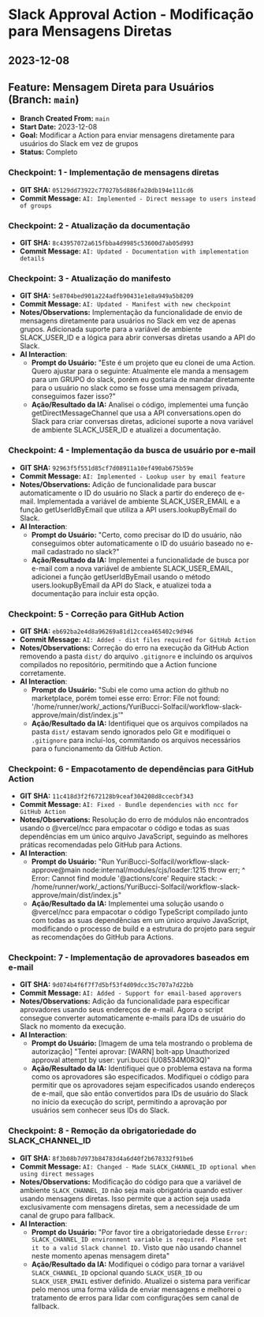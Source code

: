 # Slack Approval Action - Modificação para Mensagens Diretas

## 2023-12-08

## Feature: Mensagem Direta para Usuários (Branch: `main`)
* **Branch Created From:** `main` 
* **Start Date:** 2023-12-08
* **Goal:** Modificar a Action para enviar mensagens diretamente para usuários do Slack em vez de grupos
* **Status:** Completo

### Checkpoint: 1 - Implementação de mensagens diretas
* **GIT SHA:** `05129dd73922c77027b5d886fa28db194e111cd6`
* **Commit Message:** `AI: Implemented - Direct message to users instead of groups`

### Checkpoint: 2 - Atualização da documentação
* **GIT SHA:** `8c43957072a615fbba4d9985c53600d7ab05d993`
* **Commit Message:** `AI: Updated - Documentation with implementation details`

### Checkpoint: 3 - Atualização do manifesto
* **GIT SHA:** `5e8704bed901a224adfb90431e1e8a949a5b8209`
* **Commit Message:** `AI: Updated - Manifest with new checkpoint`
* **Notes/Observations:** Implementação da funcionalidade de envio de mensagens diretamente para usuários no Slack em vez de apenas grupos. Adicionada suporte para a variável de ambiente SLACK_USER_ID e a lógica para abrir conversas diretas usando a API do Slack.
* **AI Interaction**:
  * **Prompt do Usuário:** "Este é um projeto que eu clonei de uma Action. Quero ajustar para o seguinte: Atualmente ele manda a mensagem para um GRUPO do slack, porém eu gostaria de mandar diretamente para o usuário no slack como se fosse uma mensagem privada, conseguimos fazer isso?"
  * **Ação/Resultado da IA:** Analisei o código, implementei uma função getDirectMessageChannel que usa a API conversations.open do Slack para criar conversas diretas, adicionei suporte a nova variável de ambiente SLACK_USER_ID e atualizei a documentação.

### Checkpoint: 4 - Implementação da busca de usuário por e-mail
* **GIT SHA:** `92963f5f551d85cf7d08911a10ef490ab675b59e`
* **Commit Message:** `AI: Implemented - Lookup user by email feature`
* **Notes/Observations:** Adição de funcionalidade para buscar automaticamente o ID do usuário no Slack a partir do endereço de e-mail. Implementada a variável de ambiente SLACK_USER_EMAIL e a função getUserIdByEmail que utiliza a API users.lookupByEmail do Slack.
* **AI Interaction**:
  * **Prompt do Usuário:** "Certo, como precisar do ID do usuário, não conseguimos obter automaticamente o ID do usuário baseado no e-mail cadastrado no slack?"
  * **Ação/Resultado da IA:** Implementei a funcionalidade de busca por e-mail com a nova variável de ambiente SLACK_USER_EMAIL, adicionei a função getUserIdByEmail usando o método users.lookupByEmail da API do Slack, e atualizei toda a documentação para incluir esta opção.

### Checkpoint: 5 - Correção para GitHub Action
* **GIT SHA:** `eb692ba2e4d8a96269a81d12ccea465402c9d946`
* **Commit Message:** `AI: Added - dist files required for GitHub Action`
* **Notes/Observations:** Correção do erro na execução da GitHub Action removendo a pasta `dist/` do arquivo `.gitignore` e incluindo os arquivos compilados no repositório, permitindo que a Action funcione corretamente.
* **AI Interaction**:
  * **Prompt do Usuário:** "Subi ele como uma action do github no marketplace, porém tomei esse erro: Error: File not found: '/home/runner/work/_actions/YuriBucci-Solfacil/workflow-slack-approve/main/dist/index.js'"
  * **Ação/Resultado da IA:** Identifiquei que os arquivos compilados na pasta `dist/` estavam sendo ignorados pelo Git e modifiquei o `.gitignore` para incluí-los, commitando os arquivos necessários para o funcionamento da GitHub Action.

### Checkpoint: 6 - Empacotamento de dependências para GitHub Action
* **GIT SHA:** `11c418d3f2f672128b9ceaf304208d8ccecbf343`
* **Commit Message:** `AI: Fixed - Bundle dependencies with ncc for GitHub Action`
* **Notes/Observations:** Resolução do erro de módulos não encontrados usando o @vercel/ncc para empacotar o código e todas as suas dependências em um único arquivo JavaScript, seguindo as melhores práticas recomendadas pelo GitHub para Actions.
* **AI Interaction**:
  * **Prompt do Usuário:** "Run YuriBucci-Solfacil/workflow-slack-approve@main node:internal/modules/cjs/loader:1215 throw err; ^ Error: Cannot find module '@actions/core' Require stack: - /home/runner/work/_actions/YuriBucci-Solfacil/workflow-slack-approve/main/dist/index.js"
  * **Ação/Resultado da IA:** Implementei uma solução usando o @vercel/ncc para empacotar o código TypeScript compilado junto com todas as suas dependências em um único arquivo JavaScript, modificando o processo de build e a estrutura do projeto para seguir as recomendações do GitHub para Actions.

### Checkpoint: 7 - Implementação de aprovadores baseados em e-mail
* **GIT SHA:** `9d074b4f6f7f7d5bf53f4d09dcc35c707a7d22bb`
* **Commit Message:** `AI: Added - Support for email-based approvers`
* **Notes/Observations:** Adição da funcionalidade para especificar aprovadores usando seus endereços de e-mail. Agora o script consegue converter automaticamente e-mails para IDs de usuário do Slack no momento da execução.
* **AI Interaction**:
  * **Prompt do Usuário:** [Imagem de uma tela mostrando o problema de autorização] "Tentei aprovar: [WARN] bolt-app Unauthorized approval attempt by user: yuri.bucci (U08534M0R3Q)"
  * **Ação/Resultado da IA:** Identifiquei que o problema estava na forma como os aprovadores são especificados. Modifiquei o código para permitir que os aprovadores sejam especificados usando endereços de e-mail, que são então convertidos para IDs de usuário do Slack no início da execução do script, permitindo a aprovação por usuários sem conhecer seus IDs do Slack.

### Checkpoint: 8 - Remoção da obrigatoriedade do SLACK_CHANNEL_ID
* **GIT SHA:** `8f3b08b7d973b84783d4a6d40f2b678332f91be6`
* **Commit Message:** `AI: Changed - Made SLACK_CHANNEL_ID optional when using direct messages`
* **Notes/Observations:** Modificação do código para que a variável de ambiente `SLACK_CHANNEL_ID` não seja mais obrigatória quando estiver usando mensagens diretas. Isso permite que a action seja usada exclusivamente com mensagens diretas, sem a necessidade de um canal de grupo para fallback.
* **AI Interaction**:
  * **Prompt do Usuário:** "Por favor tire a obrigatoriedade desse `Error: SLACK_CHANNEL_ID environment variable is required. Please set it to a valid Slack channel ID.` Visto que não usando channel neste momento apenas mensagem direta"
  * **Ação/Resultado da IA:** Modifiquei o código para tornar a variável `SLACK_CHANNEL_ID` opcional quando `SLACK_USER_ID` ou `SLACK_USER_EMAIL` estiver definido. Atualizei o sistema para verificar pelo menos uma forma válida de enviar mensagens e melhorei o tratamento de erros para lidar com configurações sem canal de fallback.

